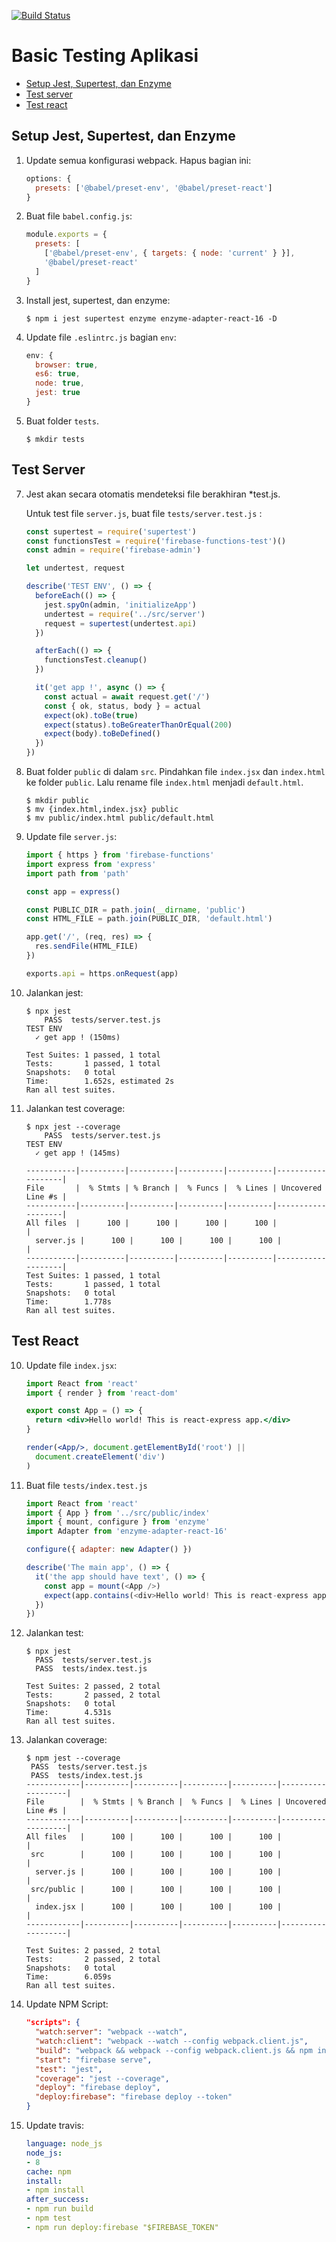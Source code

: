 [![Build Status](https://travis-ci.org/ynwd/express-react.svg?branch=setup-test)](https://travis-ci.org/ynwd/express-react)

# Basic Testing Aplikasi

- [Setup Jest, Supertest, dan Enzyme](#setup-jest-supertest,-dan-enzyme)
- [Test server](#test-server)
- [Test react](#test-react)

## Setup Jest, Supertest, dan Enzyme

1. Update semua konfigurasi webpack. Hapus bagian ini:
    ```js
    options: {
      presets: ['@babel/preset-env', '@babel/preset-react']
    }
    ```
2. Buat file `babel.config.js`:
    ```js
    module.exports = {
      presets: [
        ['@babel/preset-env', { targets: { node: 'current' } }],
        '@babel/preset-react'
      ]
    }
    ```
4. Install jest, supertest, dan enzyme:
    ```
    $ npm i jest supertest enzyme enzyme-adapter-react-16 -D
    ```
5. Update file `.eslintrc.js` bagian `env`:
    ```js
    env: {
      browser: true,
      es6: true,
      node: true,
      jest: true
    }
    ```
6. Buat folder `tests`.
    ```
    $ mkdir tests
    ```
## Test Server

7. Jest akan secara otomatis mendeteksi file berakhiran *test.js. 
   
   Untuk test file `server.js`, buat file `tests/server.test.js` :
    ```js
    const supertest = require('supertest')
    const functionsTest = require('firebase-functions-test')()
    const admin = require('firebase-admin')

    let undertest, request

    describe('TEST ENV', () => {
      beforeEach(() => {
        jest.spyOn(admin, 'initializeApp')
        undertest = require('../src/server')
        request = supertest(undertest.api)
      })

      afterEach(() => {
        functionsTest.cleanup()
      })

      it('get app !', async () => {
        const actual = await request.get('/')
        const { ok, status, body } = actual
        expect(ok).toBe(true)
        expect(status).toBeGreaterThanOrEqual(200)
        expect(body).toBeDefined()
      })
    })
    ```

8. Buat folder `public` di dalam `src`. Pindahkan file `index.jsx` dan `index.html` ke folder `public`. Lalu rename file `index.html` menjadi `default.html`.
    ```
    $ mkdir public
    $ mv {index.html,index.jsx} public
    $ mv public/index.html public/default.html
    ```

9. Update file `server.js`:
    ```js
    import { https } from 'firebase-functions'
    import express from 'express'
    import path from 'path'

    const app = express()

    const PUBLIC_DIR = path.join(__dirname, 'public')
    const HTML_FILE = path.join(PUBLIC_DIR, 'default.html')

    app.get('/', (req, res) => {
      res.sendFile(HTML_FILE)
    })

    exports.api = https.onRequest(app)

    ```

8. Jalankan jest:
    ```
    $ npx jest
        PASS  tests/server.test.js
    TEST ENV
      ✓ get app ! (150ms)

    Test Suites: 1 passed, 1 total
    Tests:       1 passed, 1 total
    Snapshots:   0 total
    Time:        1.652s, estimated 2s
    Ran all test suites.
    ```
9. Jalankan test coverage:
    ```
    $ npx jest --coverage
        PASS  tests/server.test.js
    TEST ENV
      ✓ get app ! (145ms)

    -----------|----------|----------|----------|----------|-------------------|
    File       |  % Stmts | % Branch |  % Funcs |  % Lines | Uncovered Line #s |
    -----------|----------|----------|----------|----------|-------------------|
    All files  |      100 |      100 |      100 |      100 |                   |
      server.js |      100 |      100 |      100 |      100 |                   |
    -----------|----------|----------|----------|----------|-------------------|
    Test Suites: 1 passed, 1 total
    Tests:       1 passed, 1 total
    Snapshots:   0 total
    Time:        1.778s
    Ran all test suites.
    ```
## Test React

10. Update file `index.jsx`:
    ```jsx
    import React from 'react'
    import { render } from 'react-dom'

    export const App = () => {
      return <div>Hello world! This is react-express app.</div>
    }

    render(<App/>, document.getElementById('root') ||
      document.createElement('div')
    )
    ```
11. Buat file `tests/index.test.js`
    ```js
    import React from 'react'
    import { App } from '../src/public/index'
    import { mount, configure } from 'enzyme'
    import Adapter from 'enzyme-adapter-react-16'

    configure({ adapter: new Adapter() })

    describe('The main app', () => {
      it('the app should have text', () => {
        const app = mount(<App />)
        expect(app.contains(<div>Hello world! This is react-express app.</div>)).toBe(true)
      })
    })
    ```
12. Jalankan test:
      ```
      $ npx jest
        PASS  tests/server.test.js
        PASS  tests/index.test.js

      Test Suites: 2 passed, 2 total
      Tests:       2 passed, 2 total
      Snapshots:   0 total
      Time:        4.531s
      Ran all test suites.
      ```
13. Jalankan coverage:
      ```
      $ npm jest --coverage
       PASS  tests/server.test.js
       PASS  tests/index.test.js
      ------------|----------|----------|----------|----------|-------------------|
      File        |  % Stmts | % Branch |  % Funcs |  % Lines | Uncovered Line #s |
      ------------|----------|----------|----------|----------|-------------------|
      All files   |      100 |      100 |      100 |      100 |                   |
       src        |      100 |      100 |      100 |      100 |                   |
        server.js |      100 |      100 |      100 |      100 |                   |
       src/public |      100 |      100 |      100 |      100 |                   |
        index.jsx |      100 |      100 |      100 |      100 |                   |
      ------------|----------|----------|----------|----------|-------------------|

      Test Suites: 2 passed, 2 total
      Tests:       2 passed, 2 total
      Snapshots:   0 total
      Time:        6.059s
      Ran all test suites.

      ```
14. Update NPM Script:
    ```json
    "scripts": {
      "watch:server": "webpack --watch",
      "watch:client": "webpack --watch --config webpack.client.js",
      "build": "webpack && webpack --config webpack.client.js && npm install --prefix dist",
      "start": "firebase serve",
      "test": "jest",
      "coverage": "jest --coverage",
      "deploy": "firebase deploy",
      "deploy:firebase": "firebase deploy --token"
    }
    ```
15. Update travis:
    ```yml
    language: node_js
    node_js:
    - 8
    cache: npm
    install:
    - npm install
    after_success:
    - npm run build 
    - npm test
    - npm run deploy:firebase "$FIREBASE_TOKEN"
    ```